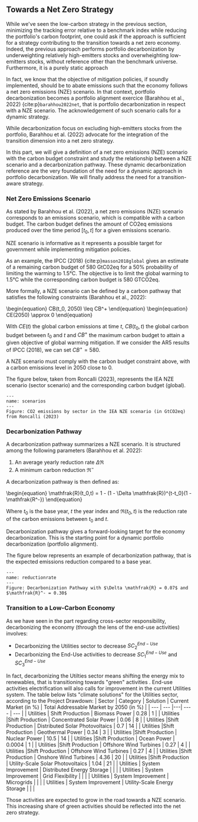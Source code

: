 
## Towards a Net Zero Strategy

While we've seen the low-carbon strategy in the previous section, minimizing the tracking error relative to a benchmark index while reducing the portfolio's carbon footprint, one could ask if the approach is sufficient for a strategy contributing to the transition towards a net zero economy. Indeed, the previous approach performs portfolio decarbonization by underweighting relatively high-emitters stocks and overwheighting low-emitters stocks, without reference other than the benchmark universe. Furthermore, it is a purely static approach

In fact, we know that the objective of mitigation policies, if soundly implemented, should be to abate emissions such that the economy follows a net zero emissions (NZE) scenario. In that context, portfolio decarbonization becomes a portfolio alignment exercice (Barahhou et al., 2022) {cite:p}`barahhou2022net`, that is portfolio decarbonization in respect with a NZE scenario. The acknowledgement of such scenario calls for a dynamic strategy.

While decarbonization focus on excluding high-emitters stocks from the portfolio, Barahhou et al. (2022) advocate for the integration of the transition dimension into a net zero strategy. 

In this part, we will give a definition of a net zero emissions (NZE) scenario with the carbon budget constraint and study the relationship between a NZE scenario and a decarbonization pathway. These dynamic decarbonization reference are the very foundation of the need for a dynamic approach in portfolio decarbonization. We will finally address the need for a transition-aware strategy.

### Net Zero Emissions Scenario

As stated by Barahhou et al. (2022), a net zero emissions (NZE) scenario corresponds to an emissions scenario, which is compatible with a carbon budget. 
The carbon budget defines the amount of CO2eq emissions produced over the time period $[t_0,t]$ for a given emissions scenario. 

NZE scenario is informative as it represents a possible target for government while implementing mitigation policies.

As an example, the IPCC (2018) {cite:p}`masson2018global` gives an estimate of a remaining carbon budget of 580 GtC02eq for a 50% probability of limiting the warming to 1.5°C. The objective is to limit the global warming to 1.5°C while the corresponding carbon budget is 580 GTCO2eq.

More formally, a NZE scenario can be defined by a carbon pathway that satisfies the following constraints (Barahhou et al., 2022):

\begin{equation}
CB(t_0, 2050) \leq CB^+
\end{equation}
\begin{equation}
CE(2050) \approx 0
\end{equation}

With $CE(t)$ the global carbon emissions at time $t$, $CB(t_0,t)$ the global carbon budget between $t_0$ and $t$ and $CB^+$ the maximum carbon budget to attain a given objective of global warming mitigation. If we consider the AR5 results of IPCC (2018), we can set $CB^+ = 580$.

A NZE scenario must comply with the carbon budget constraint above, with a carbon emissions level in 2050 close to 0.

The figure below, taken from Roncalli (2023), represents the IEA NZE scenario (sector scenario) and the corresponding carbon budget (global).


```{figure} scenarios.png
---
name: scenarios
---
Figure: CO2 emissions by sector in the IEA NZE scenario (in GtCO2eq) from Roncalli (2023)
```

### Decarbonization Pathway

A decarbonization pathway summarizes a NZE scenario. It is structured among the following parameters (Barahhou et al. 2022):
1. An average yearly reduction rate $\Delta \mathfrak{R}$ 
2. A minimum carbon reduction $\mathfrak{R}^-$

A decarbonization pathway is then defined as:

\begin{equation}
\mathfrak{R}(t_0,t) = 1 - (1 - \Delta \mathfrak{R})^{t-t_0}(1 - \mathfrak{R^-})
\end{equation}


Where $t_0$ is the base year, $t$ the year index and $\mathfrak{R}(t_0,t)$ is the reduction rate of the carbon emissions between $t_0$ and $t$.

Decarbonization pathway gives a forward-looking target for the economy decarbonization. This is the starting point for a dynamic portfolio decarbonization (portfolio alignment).

The figure below represents an example of decarbonization pathway, that is the expected emissions reduction compared to a base year.

```{figure} reductionrate.png
---
name: reductionrate
---
Figure: Decarbonization Pathway with $\Delta \mathfrak{R} = 0.07$ and $\mathfrak{R}^- = 0.30$
```

### Transition to a Low-Carbon Economy

As we have seen in the part regarding cross-sector responsibility, decarbonizing the economy (through the lens of the end-use activities) involves:
- Decarbonizing the Utilities sector to decrease $SC_2^{End-Use}$
- Decarbonizing the End-Use activities to decrease $SC_1^{End-Use}$ and $SC_3^{End-Use}$

In fact, decarbonizing the Utilties sector means shifting the energy mix to renewables, that is transitioning towards "green" activities . End-use activities electrification will also calls for improvement in the current Utilities system. The table below lists "climate solutions" for the Utilities sector, according to the Project Drawdown:
| Sector | Category | Solution | Current Market (in %) | Total Addressable Market by 2050 (in %) |
| --- | --- |---| ---- | --- |
| Utilities  | Shift Production |  Biomass Power | 0.28 | 1 |
| Utilities  |Shift Production | Concentrated Solar Power | 0.06 | 8 |
| Utilities  |Shift Production | Distributed Solar Photovoltaics | 0.7 | 14 |
| Utilities  |Shift Production | Geothermal Power | 0.34 | 3 |
| Utilities  |Shift Production | Nuclear Power | 10.5 | 14 |
| Utilities  |Shift Production | Ocean Power | 0.0004 | 1 |
| Utilities  |Shift Production | Offshore Wind Turbines | 0.27 | 4 |
| Utilities  |Shift Production | Offshore Wind Turbines | 0.27 | 4 |
| Utilities  |Shift Production | Onshore Wind Turbines | 4.36 | 20 |
| Utilities  |Shift Production | Utility-Scale Solar Photovoltaics | 1.04 | 21 |
| Utilities  | System Improvement | Distributed Energy Storage |  |  |
| Utilities  | System Improvement | Grid Flexibility |  |  |
| Utilities  | System Improvement | Microgrids |  |  |
| Utilities  | System Improvement | Utility-Scale Energy Storage |  |  |

Those activities are expected to grow in the road towards a NZE scenario. This increasing share of green activities should be reflected into the net zero strategy.